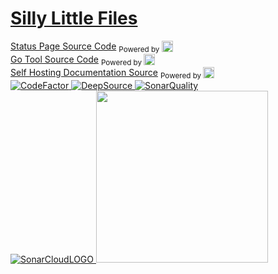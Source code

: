 # [Silly Little Files](https://sillylittle.tech)
[Status Page Source Code](https://github.com/DamianSwanAAJHS2/SillyLittleFiles.status) <sub>Powered by [<img width=18 src="https://betterstack.com/assets/favicon-ad4a170f31b6075c4d7ea5e23ce36677b3412bdd2fabc48d1b688bc535c8821c.png"></img>](https://betterstack.com/?_ph=18f837db9f8620-07c6a0eb476ade-4c657b58-1fa400-18f837db9f915c7&_s=18f837dba5677d-06e71c62e075b-4c657b58-1fa400-18f837dba571631&_st=1715898006102)</sub>
\
[Go Tool Source Code](https://github.com/DamianSwanAAJHS2/acprox) <sub>Powered by [<img width=18 src="https://vercel.com/favicon.ico"></img>](https://vercel.app)</sub>\
[Self Hosting Documentation Source](https://github.com/DamianSwanAAJHS2/sillylittle.selfhost) <sub>Powered by [<img width=18 src="https://docus.dev/favicon.ico"></img>](https://docus.dev/)</sub>
\
<a href="https://www.codefactor.io/repository/github/damianswanaajhs2/sillylittlefiles/overview/main">
    <img src="https://www.codefactor.io/repository/github/damianswanaajhs2/sillylittlefiles/badge/main" alt="CodeFactor" />
</a>
<a href="https://app.deepsource.com/gh/DamianSwanAAJHS2/SillyLittleFiles/" target="_blank">
    <img alt="DeepSource" title="DeepSource" src="https://app.deepsource.com/gh/DamianSwanAAJHS2/SillyLittleFiles.svg/?label=active+issues&show_trend=false&token=TNRs88MO0hVNrxbnPGqcgvvb"/>
</a>
<a href="https://sonarcloud.io/summary/new_code?id=DamianSwanAAJHS2_SillyLittleFiles" target="_blank">
    <img alt="SonarQuality" title="Sonarcloud" src="https://sonarcloud.io/api/project_badges/measure?project=DamianSwanAAJHS2_SillyLittleFiles&metric=alert_status"/>
    </a>
    <br>
<a href="https://sonarcloud.io" target="_blank">
    <img title="SonarCloud" alt="SonarCloudLOGO" src="https://sonarcloud.io/images/project_badges/sonarcloud-black.svg"/>
</a>
<a href="https://firebase.google.com" target="_blank">
    <img src="https://i.ibb.co/b1R3M7t/Google-Firebase-logo-e1494819679178-1.png" width=275/>
</a>
</center>
